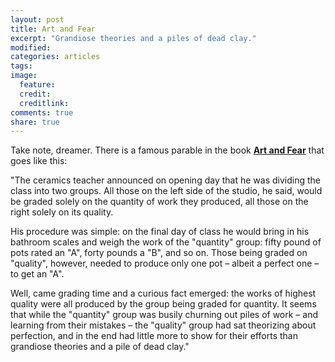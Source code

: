 ```yaml
---
layout: post
title: Art and Fear
excerpt: "Grandiose theories and a piles of dead clay."
modified:
categories: articles
tags:
image:
  feature:
  credit:
  creditlink:
comments: true
share: true
---
```


Take note, dreamer. There is a famous parable in the book [**Art and Fear**](http://www.amazon.com/Art-Fear-Observations-Rewards-Artmaking/dp/0961454733) that goes like this:

"The ceramics teacher announced on opening day that he was dividing the class into two groups. All those on the left side of the studio, he said, would be graded solely on the quantity of work they produced, all those on the right solely on its quality.

His procedure was simple: on the final day of class he would bring in his bathroom scales and weigh the work of the "quantity" group: fifty pound of pots rated an "A", forty pounds a "B", and so on. Those being graded on "quality", however, needed to produce only one pot – albeit a perfect one – to get an "A".

Well, came grading time and a curious fact emerged: the works of highest quality were all produced by the group being graded for quantity. It seems that while the "quantity" group was busily churning out piles of work – and learning from their mistakes – the "quality" group had sat theorizing about perfection, and in the end had little more to show for their efforts than grandiose theories and a pile of dead clay."

